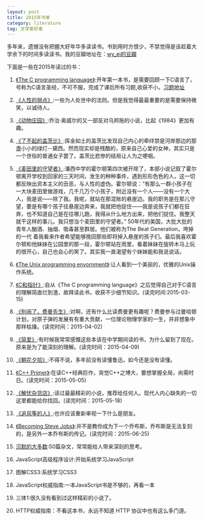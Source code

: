 ```yaml
---
layout: post
title: 2015年书单 
category: literature
tag: 文学爱好者
---
```


多年来，遗憾没有把握大好年华多读读书。书到用时方恨少，不禁觉得是该趁着大学余下的时间多读读书。我的豆瓣地址在：[wy_ei的豆瓣](http://www.douban.com/people/wy_ei/)

下面是一些在2015年读过的书：

1. [《The C programming language》](http://book.douban.com/subject/1236999/):开年第一本书，是需要回顾一下C语言了，号称为C语言圣经，不可不服，完成了课后所有习题,收获不小。[习题地址](https://github.com/wy-ei/The_c_programming_language_solution)

2. [《人性的弱点》](http://book.douban.com/subject/1837006/):一些为人处世中的法则。但是我觉得最最重要的是需要保持微笑，以诚待人。

3. [《动物庄园》](http://book.douban.com/subject/1018136/):乔治·奥威尔的又一部反对乌邦拖的小说，比起《1984》更加有趣。

4. [《了不起的盖茨比》](http://book.douban.com/subject/1008988/):挥金如土的盖茨比发现自己内心的牵绊禁是河岸那边的那盏小小的绿灯--黛西。然而现实却是残酷的，原来自己心爱的女神，其实只是一个世俗的普通女子罢了。盖茨比悲惨的结局让人为之哽咽。

5. [《麦田里的守望者》](http://book.douban.com/subject/1082518/):潘西中学的霍尔顿第四次被开除了，本部小说记叙了霍尔顿离开学校到回家的三天时间，发生的种种事件，遇到形形色色的人，这一切都反映出资本主义的丑恶，与人性的虚伪。霍尔顿说：“有那么一群小孩子在一大块麦田里做游戏，几千几万个小孩子，附近没有一个人——没有一个大人，我是说——除了我。我呢，就站在那混账的悬崖边。我的职务是在那儿守望，要是有哪个孩子往悬崖边奔来，我就把他捉住——我是说孩子们都在狂奔，也不知道自己是在往哪儿跑，我得从什么地方出来，把他们捉住。我整天就干这样的事儿。我只想当个麦田里的守望者。” 50年代的美国，大批大批的青年人酗酒、抽烟、吸毒甚至群居。他们被称为The Beat Generation，垮掉的一代 着我看来作者希望能够挽回那些即将掉入悬崖的孩子们。最后我喜欢霍尔顿和他妹妹在公园里的那一段，霍尔顿站在雨里，看着妹妹在旋转木马上玩的很开心，自己也会心的笑了。其实我一直渴望有个妹妹能和我说说话。

6. [《The Unix programming envornment》](http://book.douban.com/subject/1771048/):让人看到一个美丽的，优雅的Unix操作系统。

7. [《C和指针》](http://book.douban.com/subject/3012360/):自从《The C programming language》之后觉得自己对于C语言的理解简直烂到渣，故拜读此书，收获不少细节知识。(读完时间:2015-03-15)

8. [《别闹了，费曼先生》](http://book.douban.com/subject/1037602/):对啊，还有什么比读费曼更有趣呢？费曼参与过曼哈顿计划，对原子弹的发展有有重大贡献，一位理论物理学家的一生，并非想象中那样枯燥。(读完时间：2015-04-02)

9. [《简爱》](http://movie.douban.com/subject/3073073/):有时候我常常感慨这些本该在中学期间读的书，为什么留到了现在。原来是为了能深刻的理解。(读完时间：2015-04-09)

10. [《朝花夕拾》](http://book.douban.com/subject/3439439/):不得不说，多年前没有读懂鲁迅，如今还是没有读懂。

	
11. [《C++ Primer》](http://book.douban.com/subject/25708312/):在读C++经典巨作，突觉C++之博大，要想掌握全局，尚需时日。(读完时间：2015-05-05)

12. [《解忧杂货店》](http://book.douban.com/subject/25862578/):读过最最精彩的小说，推荐给任何人。现代人内心缺失的一切这里都能给你找回。(读完时间：2015-05-18)

13. [《追风筝的人》](http://book.douban.com/subject/1770782/):也许应该重新审视一下什么是朋友。

14. [《Becoming Steve Jobs》](https://book.douban.com/subject/26335642/):并不是教你成为下一个乔布斯，乔布斯是无法复刻的，是另外一本乔布斯的传记。(读完时间：2015-06-25)

15. [沉默的大多数](http://book.douban.com/subject/1054685/):50篇杂文，常常能给人带来深刻的思考。

16. JavaScript高级程序设计:开始系统学习JavaScript

16. 图解CSS3:系统学习CSS3

17. JavaScript权威指南:一本JavaScript书是不够的，再看一本

18. 三体1:很久没有看到过这样精彩的小说了。

19. HTTP权威指南：不看这本书，永远不知道 HTTP 协议中也有这么多门道。
